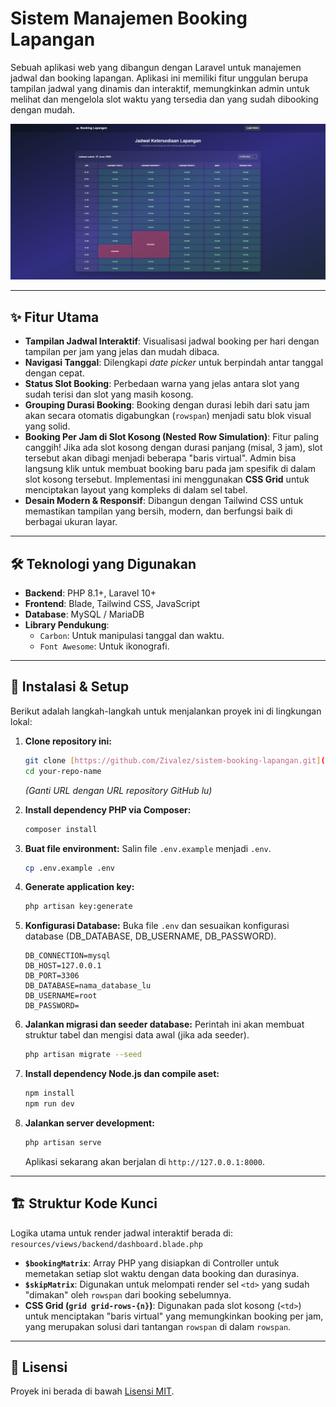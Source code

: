# Sistem Manajemen Booking Lapangan

Sebuah aplikasi web yang dibangun dengan Laravel untuk manajemen jadwal dan booking lapangan. Aplikasi ini memiliki fitur unggulan berupa tampilan jadwal yang dinamis dan interaktif, memungkinkan admin untuk melihat dan mengelola slot waktu yang tersedia dan yang sudah dibooking dengan mudah.

![Screenshot Jadwal Booking](docs/screenshot-home.jpeg)

---

## ✨ Fitur Utama

-   **Tampilan Jadwal Interaktif**: Visualisasi jadwal booking per hari dengan tampilan per jam yang jelas dan mudah dibaca.
-   **Navigasi Tanggal**: Dilengkapi *date picker* untuk berpindah antar tanggal dengan cepat.
-   **Status Slot Booking**: Perbedaan warna yang jelas antara slot yang sudah terisi dan slot yang masih kosong.
-   **Grouping Durasi Booking**: Booking dengan durasi lebih dari satu jam akan secara otomatis digabungkan (`rowspan`) menjadi satu blok visual yang solid.
-   **Booking Per Jam di Slot Kosong (Nested Row Simulation)**: Fitur paling canggih! Jika ada slot kosong dengan durasi panjang (misal, 3 jam), slot tersebut akan dibagi menjadi beberapa "baris virtual". Admin bisa langsung klik untuk membuat booking baru pada jam spesifik di dalam slot kosong tersebut. Implementasi ini menggunakan **CSS Grid** untuk menciptakan layout yang kompleks di dalam sel tabel.
-   **Desain Modern & Responsif**: Dibangun dengan Tailwind CSS untuk memastikan tampilan yang bersih, modern, dan berfungsi baik di berbagai ukuran layar.

---

## 🛠️ Teknologi yang Digunakan

-   **Backend**: PHP 8.1+, Laravel 10+
-   **Frontend**: Blade, Tailwind CSS, JavaScript
-   **Database**: MySQL / MariaDB
-   **Library Pendukung**:
    -   `Carbon`: Untuk manipulasi tanggal dan waktu.
    -   `Font Awesome`: Untuk ikonografi.

---

## 🚀 Instalasi & Setup

Berikut adalah langkah-langkah untuk menjalankan proyek ini di lingkungan lokal:

1.  **Clone repository ini:**
    ```bash
    git clone [https://github.com/Zivalez/sistem-booking-lapangan.git](https://github.com/Zivalez/sistem-booking-lapangan.git)
    cd your-repo-name
    ```
    *(Ganti URL dengan URL repository GitHub lu)*

2.  **Install dependency PHP via Composer:**
    ```bash
    composer install
    ```

3.  **Buat file environment:**
    Salin file `.env.example` menjadi `.env`.
    ```bash
    cp .env.example .env
    ```

4.  **Generate application key:**
    ```bash
    php artisan key:generate
    ```

5.  **Konfigurasi Database:**
    Buka file `.env` dan sesuaikan konfigurasi database (DB_DATABASE, DB_USERNAME, DB_PASSWORD).
    ```env
    DB_CONNECTION=mysql
    DB_HOST=127.0.0.1
    DB_PORT=3306
    DB_DATABASE=nama_database_lu
    DB_USERNAME=root
    DB_PASSWORD=
    ```

6.  **Jalankan migrasi dan seeder database:**
    Perintah ini akan membuat struktur tabel dan mengisi data awal (jika ada seeder).
    ```bash
    php artisan migrate --seed
    ```

7.  **Install dependency Node.js dan compile aset:**
    ```bash
    npm install
    npm run dev
    ```

8.  **Jalankan server development:**
    ```bash
    php artisan serve
    ```
    Aplikasi sekarang akan berjalan di `http://127.0.0.1:8000`.

---

## 🏗️ Struktur Kode Kunci

Logika utama untuk render jadwal interaktif berada di:
`resources/views/backend/dashboard.blade.php`

-   **`$bookingMatrix`**: Array PHP yang disiapkan di Controller untuk memetakan setiap slot waktu dengan data booking dan durasinya.
-   **`$skipMatrix`**: Digunakan untuk melompati render sel `<td>` yang sudah "dimakan" oleh `rowspan` dari booking sebelumnya.
-   **CSS Grid (`grid grid-rows-{n}`)**: Digunakan pada slot kosong (`<td>`) untuk menciptakan "baris virtual" yang memungkinkan booking per jam, yang merupakan solusi dari tantangan `rowspan` di dalam `rowspan`.

---

## 📄 Lisensi

Proyek ini berada di bawah [Lisensi MIT](LICENSE.md).